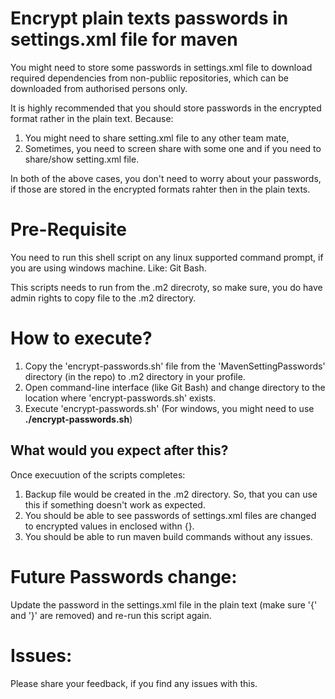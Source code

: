 # Encrypt plain texts passwords in settings.xml file for maven

You might need to store some passwords in settings.xml file to download required dependencies from non-publiic repositories, which can be downloaded from authorised persons only. 

It is highly recommended that you should store passwords in the encrypted format rather in the plain text. Because:
1. You might need to share setting.xml file to any other team mate,
2. Sometimes, you need to screen share with some one and if you need to share/show setting.xml file.

In both of the above cases, you don't need to worry about your passwords, if those are stored in the encrypted formats rahter then in the plain texts.

# Pre-Requisite
You need to run this shell script on any linux supported command prompt, if you are using windows machine.
Like: Git Bash.

This scripts needs to run from the .m2 direcroty, so make sure, you do have admin rights to copy file to the .m2 directory.

# How to execute?

1. Copy the 'encrypt-passwords.sh' file from the 'MavenSettingPasswords' directory (in the repo) to .m2 directory in your profile.
2. Open command-line interface (like Git Bash) and change directory to the location where 'encrypt-passwords.sh' exists.
3. Execute 'encrypt-passwords.sh' (For windows, you might need to use **./encrypt-passwords.sh**)

## What would you expect after this?

Once execuution of the scripts completes:
1.  Backup file would be created in the .m2 directory. So, that you can use this if something doesn't work as expected.
2.  You should be able to see passwords of settings.xml files are changed to encrypted values in enclosed withn {}.
3.  You should be able to run maven build commands without any issues.

# Future Passwords change:
Update the password in the settings.xml file in the plain text (make sure '{' and '}' are removed) and re-run this script again.

# Issues:
Please share your feedback, if you find any issues with this.
